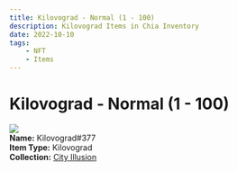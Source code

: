 ```yaml
---
title: Kilovograd - Normal (1 - 100)
description: Kilovograd Items in Chia Inventory
date: 2022-10-10
tags:
    - NFT
    - Items
---
```


# Kilovograd - Normal (1 - 100)
<div class="item_thumbnail">
<img loading="lazy" src="https://ktkvj4t7k5ejar6ewgjriqqhnruebjmzwozeaidjqqsbmdc7czfq.arweave.net/VNVU8n9XSJBHxLGTFEIHbGhApZmzskAgaYQkFgxfFks"><br/>
<div><strong>Name:</strong> Kilovograd#377</div>
<div><strong>Item Type:</strong> Kilovograd</div>
<div><strong>Collection:</strong> <a href="https://www.spacescan.io/xch/nft/collection/col1lend2dcn558km4wcwta4xnkfv3xpcmlp9kyt0m909emvfxechlyqdl5ndg">City Illusion</a></div>
</div>

